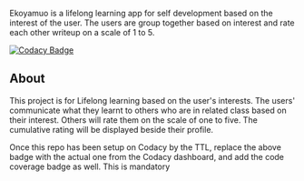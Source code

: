 Ekoyamuo is a lifelong learning app for self development based on the interest of the user. The users are group together based on interest and rate each other writeup on a scale of 1 to 5.

[![Codacy Badge](https://img.shields.io/badge/Code%20Quality-D-red)](https://img.shields.io/badge/Code%20Quality-D-red)


## About

This project is for Lifelong learning based on the user's interests. The users' communicate what they learnt to others who are in related class based on their interest. Others will rate them on the scale of one to five. The cumulative rating will be displayed beside their profile.

Once this repo has been setup on Codacy by the TTL, replace the above badge with the actual one from the Codacy dashboard, and add the code coverage badge as well. This is mandatory
